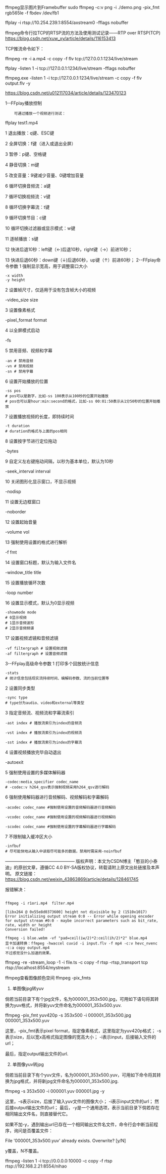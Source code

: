 ffmpeg显示图片到Framebuffer
sudo ffmpeg -c:v png -i ./demo.png -pix_fmt rgb565le -f fbdev /dev/fb1



ffplay -i rtsp://10.254.239.1:8554/axstream0 -fflags nobuffer

ffmpeg命令行拉TCP的RTSP流的方法及使用测试记录——RTP over RTSP(TCP)
https://blog.csdn.net/xuw_xy/article/details/116153413


TCP推流命令如下：

ffmpeg -re -i a.mp4 -c copy -f flv tcp://127.0.0.1:1234/live/stream

ffplay -listen 1 -i tcp://127.0.0.1:1234/live/stream -fflags nobuffer

ffmpeg.exe -listen 1 -i tcp://127.0.0.1:1234/live/stream -c copy -f flv output.flv -y

https://blog.csdn.net/u012117034/article/details/123470123




1--FFplay播放控制

        可通过播放一个视频进行测试：

ffplay test1.mp4

1 退出播放：q键、ESC键

2 全屏切换：f键（进入或退出全屏）

3 暂停：p键、空格键

4 静音切换：m键

5 改变音量：9键减少音量、0键增加音量

6 循环切换音频流：a键

7 循环切换视频流：v键

8 循环切换字幕流：t键

9 循环切换节目：c键

10 循环切换过滤器或显示模式：w键

11 逐帧播放：s键

12 快进后退10秒：left键（←)后退10秒，right键（→）前进10秒；

13 快进后退60秒：down键（↓)后退60秒，up键（↑）前进60秒；
2--FFplay命令参数
1 强制显示宽高，用于调整窗口大小

    -x width
    -y height

2 设置帧尺寸，仅适用于没有包含帧大小的视频

-video_size size

3 设置像素格式

-pixel_format format

4 以全屏模式启动

-fs

5 禁用音频、视频和字幕

    -an # 禁用音频
    -vn # 禁用视频
    -sn # 禁用字幕

6 设置开始播放的位置

    -ss pos
    # pos可以是数字，比如-ss 100表示从100秒的位置开始播放
    # pos也可以是hour:min:second的格式，比如-ss 00:01:50表示从1分50秒的位置开始播放

7 设置播放视频的长度，即持续时间

    -t duration
    # duration的格式与上面的pos相同

8 设置按字节进行定位拖动

-bytes

9 自定义左右键拖动间隔，以秒为基本单位，默认为10秒

-seek_interval interval

10 关闭图形化显示窗口，不显示视频

-nodisp

11 设置无边框窗口

-noborder

12 设置起始音量

-volume vol

13 强制使用设置的格式进行解析

-f fmt

14 设置窗口标题，默认为输入文件名

-window_title title

15 设置播放循环次数

-loop number

16 设置显示模式，默认为0显示视频

    -showmode mode
    # 0显示视频
    # 1显示音频波形
    # 2显示音频频谱

17 设置视频滤镜和音频滤镜

    -vf filtergraph # 设置视频滤镜
    -af filtergraph # 设置音频滤镜

3--FFplay高级命令参数
1 打印多个回放统计信息

    -stats
    # 统计信息包括现实流持续时间、编解码参数、流的当前位置等

2 设置同步类型

    -sync type
    # type分为audio、video和external等类型

3 指定音频流、视频流和字幕流索引

    -ast index # 播放流索引为index的音频流
     
    -vst index # 播放流索引为index的视频流
     
    -sst index # 播放流索引为index的字幕流

4 设置视频播放完毕自动退出

-autoexit

5 强制使用设置的多媒体解码器

    -codec:media_specifier codec_name
    # -codec:v h264_qsv表示强制视频采用h264_qsv进行解码

6 强制使用解码器进行音频解码、视频解码和字幕解码

    -acodec codec_name #强制使用设置的音频解码器进行音频解码
     
    -vcodec codec_name #强制使用设置的视频解码器进行视频解码
     
    -scodec codec_name #强制使用设置的字幕解码器进行字幕解码

7 不限制输入缓冲区大小

    -infbuf
    # 尽可能快地从输入中读取尽可能多的数据，禁用时需采用-noinfbuf
————————————————
版权声明：本文为CSDN博主「憨豆的小泰迪」的原创文章，遵循CC 4.0 BY-SA版权协议，转载请附上原文出处链接及本声明。
原文链接：https://blog.csdn.net/weixin_43863869/article/details/128461745



报错解决：
```

ffmpeg -i r1ori.mp4  filter.mp4

[libx264 @ 0x55e8d0373600] height not divisible by 2 (1510x1017)
Error initializing output stream 0:0 -- Error while opening encoder for output stream #0:0 - maybe incorrect parameters such as bit_rate, rate, width or height
Conversion failed!

ffmpeg -i blue.webm -vf "pad=ceil(iw/2)*2:ceil(ih/2)*2" blue.mp4
显卡加速转换：ffmpeg -hwaccel cuvid -i input.flv -f mp4 -c:v hevc_nvenc -c:a copy output.mp4
不过感觉没什么加速的效果。
```

ffmpeg -re -stream_loop -1 -i file.ts -c copy -f rtsp -rtsp_transport tcp rtsp://localhost:8554/mystream


ffmpeg查看图像颜色空间   ffmpeg -pix_fmts

1. 单图像jpg转yuv

倘若当前目录下有个jpg文件，名为000001_353x500.jpg，可用如下语句将其转换为yuv格式，并将新yuv文件命名为000001_353x500.yuv.

ffmpeg -pix_fmt yuv420p -s 353x500 -i 000001_353x500.jpg 000001_353x500.yuv

这里，-pix_fmt表示pixel format，指定像素格式，这里指定为yuv420p格式；
-s表示size，后以宽x高格式指定图像的宽高大小；
-i表示input，后接输入文件的url；

最后，指定output输出文件的url.


2. 单图像yuv转jpg

倘若当前目录下有个yuv文件，名为000001_353x500.yuv，可用如下命令将其转换为jpg格式，并将新jpg文件命名为000001_353x500.jpg.

ffmpeg  -s 353x500 -i 000001.yuv 000001.jpg -y

这里，-s表示size，后接了输入yuv文件的图像大小；
-i表示input文件的url；
然后接output输出文件的url；
最后，-y是一个通用选项，表示当前目录下倘若存在相同输出文件名，则直接替代它。

如果不加-y，遇到输出url已存在一个相同输出文件名文件，命令行会中断当前程序，询问是否覆盖文件：

File '000001_353x500.yuv' already exists. Overwrite? [y/N]

y覆盖，N不覆盖。


ffmpeg -listen 1 -i tcp://0.0.0.0:10000 -c copy -f rtsp rtsp://192.168.2.21:8554/nihao
